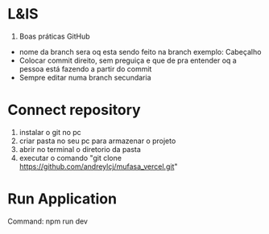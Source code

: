   # L&IS
1. Boas práticas GitHub
  - nome da branch sera oq esta sendo feito na branch
      exemplo: Cabeçalho
  - Colocar commit direito, sem preguiça e que de pra entender oq a pessoa está fazendo a partir do commit
  - Sempre editar numa branch secundaria
  
  # Connect repository
1. instalar o git no pc
2. criar pasta no seu pc para armazenar o projeto
3. abrir no terminal o diretorio da pasta
4. executar o comando "git clone https://github.com/andreylcj/mufasa_vercel.git"

  # Run Application
Command: npm run dev

